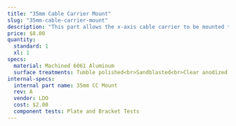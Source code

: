 ```yaml
---
title: "35mm Cable Carrier Mount"
slug: "35mm-cable-carrier-mount"
description: "This part allows the x-axis cable carrier to be mounted to the gantry column."
price: $8.00
quantity:
  standard: 1
  xl: 1
specs:
  material: Machined 6061 Aluminum
  surface treatments: Tumble polished<br>Sandblasted<br>Clear anodized
internal-specs:
  internal part name: 35mm CC Mount
  rev: A
  vendor: LDO
  cost: $2.00
  component tests: Plate and Bracket Tests
---
```

